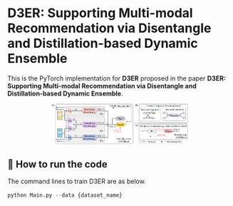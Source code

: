 # D3ER: Supporting Multi-modal Recommendation via Disentangle and Distillation-based Dynamic Ensemble

This is the PyTorch implementation for **D3ER** proposed in the paper **D3ER: Supporting Multi-modal Recommendation via Disentangle and Distillation-based Dynamic Ensemble**.
<center>
<img src="figures/method.png" style="zoom:30%;" />
</center>


## 🚀 How to run the code

The command lines to train D3ER are as below.


```python
python Main.py --data {dataset_name}
```
